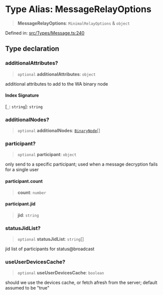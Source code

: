 # Type Alias: MessageRelayOptions

> **MessageRelayOptions**: `MinimalRelayOptions` & `object`

Defined in: [src/Types/Message.ts:240](https://github.com/Fokusdotid/bail/blob/3bd64a6fd6e8fc52d3ec9ba842534bed26103555/src/Types/Message.ts#L240)

## Type declaration

### additionalAttributes?

> `optional` **additionalAttributes**: `object`

additional attributes to add to the WA binary node

#### Index Signature

\[`_`: `string`\]: `string`

### additionalNodes?

> `optional` **additionalNodes**: [`BinaryNode`](BinaryNode.md)[]

### participant?

> `optional` **participant**: `object`

only send to a specific participant; used when a message decryption fails for a single user

#### participant.count

> **count**: `number`

#### participant.jid

> **jid**: `string`

### statusJidList?

> `optional` **statusJidList**: `string`[]

jid list of participants for status@broadcast

### useUserDevicesCache?

> `optional` **useUserDevicesCache**: `boolean`

should we use the devices cache, or fetch afresh from the server; default assumed to be "true"
